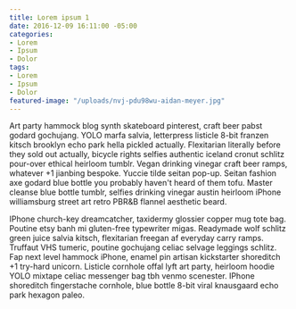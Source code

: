 ```yaml
---
title: Lorem ipsum 1
date: 2016-12-09 16:11:00 -05:00
categories:
- Lorem
- Ipsum
- Dolor
tags:
- Lorem
- Ipsum
- Dolor
featured-image: "/uploads/nvj-pdu98wu-aidan-meyer.jpg"
---
```


Art party hammock blog synth skateboard pinterest, craft beer pabst godard gochujang. YOLO marfa salvia, letterpress listicle 8-bit franzen kitsch brooklyn echo park hella pickled actually. Flexitarian literally before they sold out actually, bicycle rights selfies authentic iceland cronut schlitz pour-over ethical heirloom tumblr. Vegan drinking vinegar craft beer ramps, whatever +1 jianbing bespoke. Yuccie tilde seitan pop-up. Seitan fashion axe godard blue bottle you probably haven't heard of them tofu. Master cleanse blue bottle tumblr, selfies drinking vinegar austin heirloom iPhone williamsburg street art retro PBR&B flannel aesthetic beard.

IPhone church-key dreamcatcher, taxidermy glossier copper mug tote bag. Poutine etsy banh mi gluten-free typewriter migas. Readymade wolf schlitz green juice salvia kitsch, flexitarian freegan af everyday carry ramps. Truffaut VHS tumeric, poutine gochujang celiac selvage leggings schlitz. Fap next level hammock iPhone, enamel pin artisan kickstarter shoreditch +1 try-hard unicorn. Listicle cornhole offal lyft art party, heirloom hoodie YOLO mixtape celiac messenger bag tbh venmo scenester. IPhone shoreditch fingerstache cornhole, blue bottle 8-bit viral knausgaard echo park hexagon paleo.
